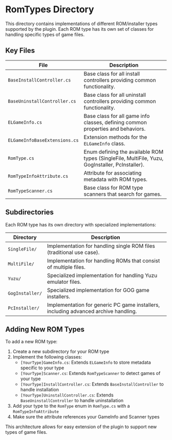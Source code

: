 # RomTypes Directory

This directory contains implementations of different ROM/installer types supported by the plugin. Each ROM type has its own set of classes for handling specific types of game files.

## Key Files

| File | Description |
|------|-------------|
| `BaseInstallController.cs` | Base class for all install controllers providing common functionality. |
| `BaseUninstallController.cs` | Base class for all uninstall controllers providing common functionality. |
| `ELGameInfo.cs` | Base class for all game info classes, defining common properties and behaviors. |
| `ELGameInfoBaseExtensions.cs` | Extension methods for the `ELGameInfo` class. |
| `RomType.cs` | Enum defining the available ROM types (SingleFile, MultiFile, Yuzu, GogInstaller, PcInstaller). |
| `RomTypeInfoAttribute.cs` | Attribute for associating metadata with ROM types. |
| `RomTypeScanner.cs` | Base class for ROM type scanners that search for games. |

## Subdirectories

Each ROM type has its own directory with specialized implementations:

| Directory | Description |
|-----------|-------------|
| `SingleFile/` | Implementation for handling single ROM files (traditional use case). |
| `MultiFile/` | Implementation for handling ROMs that consist of multiple files. |
| `Yuzu/` | Specialized implementation for handling Yuzu emulator files. |
| `GogInstaller/` | Specialized implementation for GOG game installers. |
| `PcInstaller/` | Implementation for generic PC game installers, including advanced archive handling. |

## Adding New ROM Types

To add a new ROM type:

1. Create a new subdirectory for your ROM type
2. Implement the following classes:
   - `[YourType]GameInfo.cs`: Extends `ELGameInfo` to store metadata specific to your type
   - `[YourType]Scanner.cs`: Extends `RomTypeScanner` to detect games of your type
   - `[YourType]InstallController.cs`: Extends `BaseInstallController` to handle installation
   - `[YourType]UninstallController.cs`: Extends `BaseUninstallController` to handle uninstallation
3. Add your type to the `RomType` enum in `RomType.cs` with a `RomTypeInfoAttribute`
4. Make sure the attribute references your GameInfo and Scanner types

This architecture allows for easy extension of the plugin to support new types of game files.